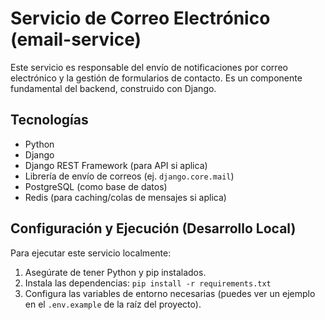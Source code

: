 # Servicio de Correo Electrónico (email-service)

Este servicio es responsable del envío de notificaciones por correo electrónico y la gestión de formularios de contacto. Es un componente fundamental del backend, construido con Django.

## Tecnologías
- Python
- Django
- Django REST Framework (para API si aplica)
- Librería de envío de correos (ej. `django.core.mail`)
- PostgreSQL (como base de datos)
- Redis (para caching/colas de mensajes si aplica)

## Configuración y Ejecución (Desarrollo Local)
Para ejecutar este servicio localmente:
1.  Asegúrate de tener Python y pip instalados.
2.  Instala las dependencias: `pip install -r requirements.txt`
3.  Configura las variables de entorno necesarias (puedes ver un ejemplo en el `.env.example` de la raíz del proyecto).